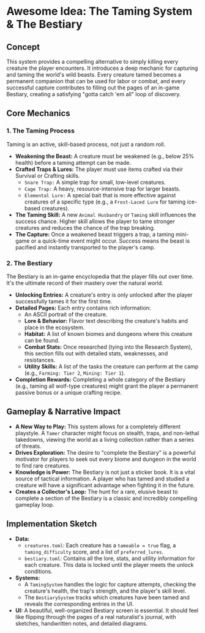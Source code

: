 # Awesome Idea: The Taming System & The Bestiary

## Concept

This system provides a compelling alternative to simply killing every creature the player encounters. It introduces a deep mechanic for capturing and taming the world's wild beasts. Every creature tamed becomes a permanent companion that can be used for labor or combat, and every successful capture contributes to filling out the pages of an in-game Bestiary, creating a satisfying "gotta catch 'em all" loop of discovery.

## Core Mechanics

### 1. The Taming Process

Taming is an active, skill-based process, not just a random roll.

*   **Weakening the Beast:** A creature must be weakened (e.g., below 25% health) before a taming attempt can be made.
*   **Crafted Traps & Lures:** The player must use items crafted via their Survival or Crafting skills.
    *   `Snare Trap:` A simple trap for small, low-level creatures.
    *   `Cage Trap:` A heavy, resource-intensive trap for larger beasts.
    *   `Elemental Lure:` A special bait that is more effective against creatures of a specific type (e.g., a `Frost-Laced Lure` for taming ice-based creatures).
*   **The Taming Skill:** A new `Animal Husbandry` or `Taming` skill influences the success chance. Higher skill allows the player to tame stronger creatures and reduces the chance of the trap breaking.
*   **The Capture:** Once a weakened beast triggers a trap, a taming mini-game or a quick-time event might occur. Success means the beast is pacified and instantly transported to the player's camp.

### 2. The Bestiary

The Bestiary is an in-game encyclopedia that the player fills out over time. It's the ultimate record of their mastery over the natural world.

*   **Unlocking Entries:** A creature's entry is only unlocked after the player successfully tames it for the first time.
*   **Detailed Pages:** Each entry contains rich information:
    *   An ASCII portrait of the creature.
    *   **Lore & Behavior:** Flavor text describing the creature's habits and place in the ecosystem.
    *   **Habitat:** A list of known biomes and dungeons where this creature can be found.
    *   **Combat Stats:** Once researched (tying into the Research System), this section fills out with detailed stats, weaknesses, and resistances.
    *   **Utility Skills:** A list of the tasks the creature can perform at the camp (e.g., `Farming: Tier 2`, `Mining: Tier 1`).
*   **Completion Rewards:** Completing a whole category of the Bestiary (e.g., taming all wolf-type creatures) might grant the player a permanent passive bonus or a unique crafting recipe.

## Gameplay & Narrative Impact

*   **A New Way to Play:** This system allows for a completely different playstyle. A `Tamer` character might focus on stealth, traps, and non-lethal takedowns, viewing the world as a living collection rather than a series of threats.
*   **Drives Exploration:** The desire to "complete the Bestiary" is a powerful motivator for players to seek out every biome and dungeon in the world to find rare creatures.
*   **Knowledge is Power:** The Bestiary is not just a sticker book. It is a vital source of tactical information. A player who has tamed and studied a creature will have a significant advantage when fighting it in the future.
*   **Creates a Collector's Loop:** The hunt for a rare, elusive beast to complete a section of the Bestiary is a classic and incredibly compelling gameplay loop.

## Implementation Sketch

*   **Data:**
    *   `creatures.toml`: Each creature has a `tameable = true` flag, a `taming_difficulty` score, and a list of `preferred_lures`.
    *   `bestiary.toml`: Contains all the lore, stats, and utility information for each creature. This data is locked until the player meets the unlock conditions.
*   **Systems:**
    *   A `TamingSystem` handles the logic for capture attempts, checking the creature's health, the trap's strength, and the player's skill level.
    *   The `BestiarySystem` tracks which creatures have been tamed and reveals the corresponding entries in the UI.
*   **UI:** A beautiful, well-organized Bestiary screen is essential. It should feel like flipping through the pages of a real naturalist's journal, with sketches, handwritten notes, and detailed diagrams.
